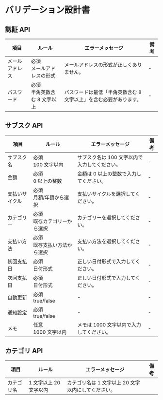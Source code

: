 # バリデーション設計書

## 認証 API

| 項目           | ルール                          | エラーメッセージ                                                  | 備考 |
| -------------- | ------------------------------- | ----------------------------------------------------------------- | ---- |
| メールアドレス | 必須<br>メールアドレスの形式    | メールアドレスの形式が正しくありません。                          | -    |
| パスワード     | 必須<br>半角英数含む 8 文字以上 | パスワードは最低「半角英数含む 8 文字以上」を含む必要があります。 | -    |

## サブスク API

| 項目           | ルール                         | エラーメッセージ                              | 備考 |
| -------------- | ------------------------------ | --------------------------------------------- | ---- |
| サブスク名     | 必須<br>100 文字以内           | サブスク名は 100 文字以内で入力してください。 | -    |
| 金額           | 必須<br>0 以上の整数           | 金額は 0 以上の整数で入力してください。       | -    |
| 支払いサイクル | 必須<br>月額/年額から選択      | 支払いサイクルを選択してください。            | -    |
| カテゴリー     | 必須<br>既存カテゴリーから選択 | カテゴリーを選択してください。                | -    |
| 支払い方法     | 必須<br>既存支払い方法から選択 | 支払い方法を選択してください。                | -    |
| 初回支払日     | 必須<br>日付形式               | 正しい日付形式で入力してください。            | -    |
| 次回支払日     | 必須<br>日付形式               | 正しい日付形式で入力してください。            | -    |
| 自動更新       | 必須<br>true/false             | -                                             | -    |
| 通知設定       | 必須<br>true/false             | -                                             | -    |
| メモ           | 任意<br>1000 文字以内          | メモは 1000 文字以内で入力してください。      | -    |

## カテゴリ API

| 項目       | ルール                 | エラーメッセージ                                    | 備考 |
| ---------- | ---------------------- | --------------------------------------------------- | ---- |
| カテゴリ名 | 1 文字以上 20 文字以内 | カテゴリ名は 1 文字以上 20 文字以内にしてください。 |      |
